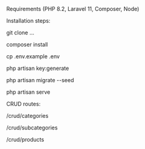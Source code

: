 Requirements (PHP 8.2, Laravel 11, Composer, Node)

Installation steps:

git clone ...

composer install

cp .env.example .env

php artisan key:generate

php artisan migrate --seed

php artisan serve

CRUD routes:

/crud/categories

/crud/subcategories

/crud/products
